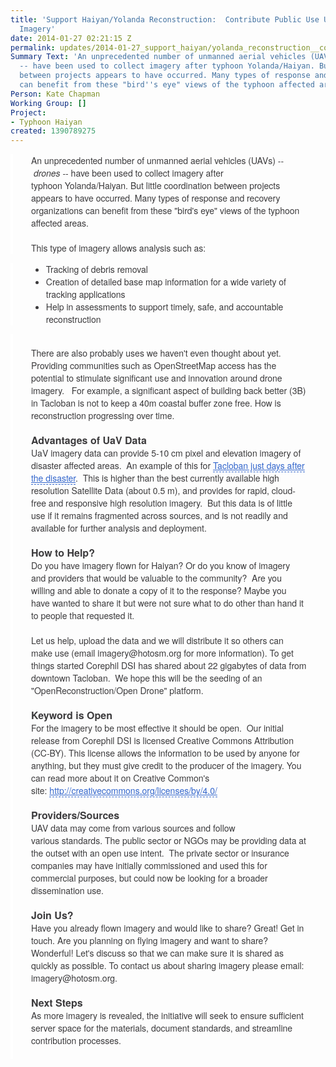 ```yaml
---
title: 'Support Haiyan/Yolanda Reconstruction:  Contribute Public Use UaV (Drone)
  Imagery'
date: 2014-01-27 02:21:15 Z
permalink: updates/2014-01-27_support_haiyan/yolanda_reconstruction__contribute_public_use_uav_(drone)_imagery
Summary Text: 'An unprecedented number of unmanned aerial vehicles (UAVs) -- drones
  -- have been used to collect imagery after typhoon Yolanda/Haiyan. But little coordination
  between projects appears to have occurred. Many types of response and recovery organizations
  can benefit from these "bird''s eye" views of the typhoon affected areas. '
Person: Kate Chapman
Working Group: []
Project:
- Typhoon Haiyan
created: 1390789275
---
```


<div id="magicdomid5" class="ace-line gutter-author-p-10108 emptyGutter" style="padding-right: 30px; padding-left: 29px; -webkit-tap-highlight-color: rgba(0, 0, 0, 0); border-left-width: 4px; border-left-style: solid; border-left-color: #ffffff; opacity: 1; -webkit-transition: opacity 100ms ease-out; transition: opacity 100ms ease-out; color: #3b3a3c; font-family: 'Helvetica Neue', Helvetica, Arial, sans-serif; font-size: 14px; line-height: 20px;"><span class="author-p-102297" style="padding-top: 3px; padding-bottom: 3px; -webkit-tap-highlight-color: rgba(0, 0, 0, 0); cursor: auto;">An</span><span class="author-p-10108" style="padding-top: 3px; padding-bottom: 3px; -webkit-tap-highlight-color: rgba(0, 0, 0, 0); cursor: auto;">&nbsp;unprecedented&nbsp;</span><span class="author-p-11617" style="padding-top: 3px; padding-bottom: 3px; -webkit-tap-highlight-color: rgba(0, 0, 0, 0); cursor: auto;">number</span><span class="author-p-10108" style="padding-top: 3px; padding-bottom: 3px; -webkit-tap-highlight-color: rgba(0, 0, 0, 0); cursor: auto;">&nbsp;of unma</span><span class="author-p-100654" style="padding-top: 3px; padding-bottom: 3px; -webkit-tap-highlight-color: rgba(0, 0, 0, 0); cursor: auto;">nn</span><span class="author-p-10108" style="padding-top: 3px; padding-bottom: 3px; -webkit-tap-highlight-color: rgba(0, 0, 0, 0); cursor: auto;">ed aerial vehicles (UAVs)&nbsp;</span><span class="author-p-102297" style="padding-top: 3px; padding-bottom: 3px; -webkit-tap-highlight-color: rgba(0, 0, 0, 0); cursor: auto;">--&nbsp;</span><span class="author-p-102297 i" style="padding-top: 3px; padding-bottom: 3px; -webkit-tap-highlight-color: rgba(0, 0, 0, 0); cursor: auto;"><em style="-webkit-tap-highlight-color: rgba(0, 0, 0, 0);">drones</em></span><span class="author-p-102297" style="padding-top: 3px; padding-bottom: 3px; -webkit-tap-highlight-color: rgba(0, 0, 0, 0); cursor: auto;">&nbsp;--&nbsp;</span><span class="author-p-10108" style="padding-top: 3px; padding-bottom: 3px; -webkit-tap-highlight-color: rgba(0, 0, 0, 0); cursor: auto;">have been used to collect imagery after typhoon&nbsp;</span><span class="author-p-59703" style="padding-top: 3px; padding-bottom: 3px; -webkit-tap-highlight-color: rgba(0, 0, 0, 0); cursor: auto;">Yolanda/</span><span class="author-p-10108" style="padding-top: 3px; padding-bottom: 3px; -webkit-tap-highlight-color: rgba(0, 0, 0, 0); cursor: auto;">Haiyan.&nbsp;</span><span class="author-p-102297" style="padding-top: 3px; padding-bottom: 3px; -webkit-tap-highlight-color: rgba(0, 0, 0, 0); cursor: auto;">But l</span><span class="author-p-10108" style="padding-top: 3px; padding-bottom: 3px; -webkit-tap-highlight-color: rgba(0, 0, 0, 0); cursor: auto;">ittle coordination between projects appears to have occurred. Many types of response and recovery organizations can benefit from these "bird's eye" views of the typhoon affected areas.&nbsp;</span></div><div id="magicdomid6" class="ace-line longKeep gutter-noauthor" style="padding-right: 30px; padding-left: 29px; -webkit-tap-highlight-color: rgba(0, 0, 0, 0); border-left-width: 4px; border-left-style: solid; border-left-color: #ffffff; opacity: 1; -webkit-transition: opacity 100ms ease-out; transition: opacity 100ms ease-out; color: #3b3a3c; font-family: 'Helvetica Neue', Helvetica, Arial, sans-serif; font-size: 14px; line-height: 20px;">&nbsp;</div><div id="magicdomid7" class="ace-line gutter-author-p-10108 emptyGutter" style="padding-right: 30px; padding-left: 29px; -webkit-tap-highlight-color: rgba(0, 0, 0, 0); border-left-width: 4px; border-left-style: solid; border-left-color: #ffffff; opacity: 1; -webkit-transition: opacity 100ms ease-out; transition: opacity 100ms ease-out; color: #3b3a3c; font-family: 'Helvetica Neue', Helvetica, Arial, sans-serif; font-size: 14px; line-height: 20px;"><span class="author-p-10108" style="padding-top: 3px; padding-bottom: 3px; -webkit-tap-highlight-color: rgba(0, 0, 0, 0); cursor: auto;">This type of imagery allows analysis such as:</span></div><div id="magicdomid9" class="ace-line gutter-author-p-10108 emptyGutter" style="padding-right: 30px; padding-left: 29px; -webkit-tap-highlight-color: rgba(0, 0, 0, 0); border-left-width: 4px; border-left-style: solid; border-left-color: #ffffff; opacity: 1; -webkit-transition: opacity 100ms ease-out; transition: opacity 100ms ease-out; color: #3b3a3c; font-family: 'Helvetica Neue', Helvetica, Arial, sans-serif; font-size: 14px; line-height: 20px;"><ul><li>Tracking of debris removal</li><li><span class="author-p-10108" style="padding-top: 3px; padding-bottom: 3px; -webkit-tap-highlight-color: rgba(0, 0, 0, 0); cursor: auto;">Creation of detailed base map information</span><span class="author-p-102297" style="padding-top: 3px; padding-bottom: 3px; -webkit-tap-highlight-color: rgba(0, 0, 0, 0); cursor: auto;">&nbsp;for a wide variety of tracking applications</span></li><li><span class="author-p-10108" style="padding-top: 3px; padding-bottom: 3px; -webkit-tap-highlight-color: rgba(0, 0, 0, 0); cursor: auto;">Help in assessments</span><span class="author-p-102297" style="padding-top: 3px; padding-bottom: 3px; -webkit-tap-highlight-color: rgba(0, 0, 0, 0); cursor: auto;">&nbsp;to support timely, safe, and accountable reconstruction</span></li></ul></div><div id="magicdomid12" class="ace-line longKeep gutter-noauthor" style="padding-right: 30px; padding-left: 29px; -webkit-tap-highlight-color: rgba(0, 0, 0, 0); border-left-width: 4px; border-left-style: solid; border-left-color: #ffffff; opacity: 1; -webkit-transition: opacity 100ms ease-out; transition: opacity 100ms ease-out; color: #3b3a3c; font-family: 'Helvetica Neue', Helvetica, Arial, sans-serif; font-size: 14px; line-height: 20px;">&nbsp;</div><div id="magicdomid13" class="ace-line gutter-author-p-102297 emptyGutter" style="padding-right: 30px; padding-left: 29px; -webkit-tap-highlight-color: rgba(0, 0, 0, 0); border-left-width: 4px; border-left-style: solid; border-left-color: #ffffff; opacity: 1; -webkit-transition: opacity 100ms ease-out; transition: opacity 100ms ease-out; color: #3b3a3c; font-family: 'Helvetica Neue', Helvetica, Arial, sans-serif; font-size: 14px; line-height: 20px;"><span class="author-p-10108" style="padding-top: 3px; padding-bottom: 3px; -webkit-tap-highlight-color: rgba(0, 0, 0, 0); cursor: auto;">There are also probably uses we haven't even thought about yet.</span><span class="author-p-102297" style="padding-top: 3px; padding-bottom: 3px; -webkit-tap-highlight-color: rgba(0, 0, 0, 0); cursor: auto;">&nbsp; Providing communities such as OpenStreetMap access has the potential to stimulate significant use and innovation around drone imagery.&nbsp;&nbsp; For example, a signif</span><span class="author-p-59703" style="padding-top: 3px; padding-bottom: 3px; -webkit-tap-highlight-color: rgba(0, 0, 0, 0); cursor: auto;">i</span><span class="author-p-102297" style="padding-top: 3px; padding-bottom: 3px; -webkit-tap-highlight-color: rgba(0, 0, 0, 0); cursor: auto;">cant aspect of building back better (3B) in Tacloban is not to keep a 40m coastal buffer zone free.</span><span class="author-p-102297" style="padding-top: 3px; padding-bottom: 3px; -webkit-tap-highlight-color: rgba(0, 0, 0, 0); cursor: auto;">&nbsp;How is reconstruction progressing over time.</span></div><div id="magicdomid14" class="ace-line longKeep gutter-noauthor" style="padding-right: 30px; padding-left: 29px; -webkit-tap-highlight-color: rgba(0, 0, 0, 0); border-left-width: 4px; border-left-style: solid; border-left-color: #ffffff; opacity: 1; -webkit-transition: opacity 100ms ease-out; transition: opacity 100ms ease-out; color: #3b3a3c; font-family: 'Helvetica Neue', Helvetica, Arial, sans-serif; font-size: 14px; line-height: 20px;">&nbsp;</div><div id="magicdomid75" class="ace-line gutter-author-p-102297 emptyGutter toc-entry" style="padding-right: 30px; padding-left: 29px; -webkit-tap-highlight-color: rgba(0, 0, 0, 0); border-left-width: 4px; border-left-style: solid; border-left-color: #ffffff; opacity: 1; -webkit-transition: opacity 100ms ease-out; transition: opacity 100ms ease-out; color: #3b3a3c; font-family: 'Helvetica Neue', Helvetica, Arial, sans-serif; font-size: 14px; line-height: 20px;"><span class="author-p-102297 b" style="padding-top: 3px; padding-bottom: 3px; -webkit-tap-highlight-color: rgba(0, 0, 0, 0); cursor: auto; font-size: 16px;"><strong style="-webkit-tap-highlight-color: rgba(0, 0, 0, 0);">Advantages of&nbsp;</strong></span><span class="author-p-10108 b" style="padding-top: 3px; padding-bottom: 3px; -webkit-tap-highlight-color: rgba(0, 0, 0, 0); cursor: auto; font-size: 16px;"><strong style="-webkit-tap-highlight-color: rgba(0, 0, 0, 0);">UaV</strong></span><span class="author-p-102297 b" style="padding-top: 3px; padding-bottom: 3px; -webkit-tap-highlight-color: rgba(0, 0, 0, 0); cursor: auto; font-size: 16px;"><strong style="-webkit-tap-highlight-color: rgba(0, 0, 0, 0);">&nbsp;Data</strong></span></div><div id="magicdomid85" class="ace-line gutter-author-p-102297 emptyGutter" style="padding-right: 30px; padding-left: 29px; -webkit-tap-highlight-color: rgba(0, 0, 0, 0); border-left-width: 4px; border-left-style: solid; border-left-color: #ffffff; opacity: 1; -webkit-transition: opacity 100ms ease-out; transition: opacity 100ms ease-out; color: #3b3a3c; font-family: 'Helvetica Neue', Helvetica, Arial, sans-serif; font-size: 14px; line-height: 20px;"><span class="author-p-10108" style="padding-top: 3px; padding-bottom: 3px; -webkit-tap-highlight-color: rgba(0, 0, 0, 0); cursor: auto;">UaV&nbsp;</span><span class="author-p-102297" style="padding-top: 3px; padding-bottom: 3px; -webkit-tap-highlight-color: rgba(0, 0, 0, 0); cursor: auto;">imagery data can provide 5-10 cm pixel and elevation imagery of disaster affected areas.&nbsp; An example of this for&nbsp;</span><span class="author-p-102297 attrlink url" style="padding-top: 3px; padding-bottom: 3px; -webkit-tap-highlight-color: rgba(0, 0, 0, 0); cursor: auto;"><a class="attrlink" style="-webkit-tap-highlight-color: rgba(0, 0, 0, 0); color: #3366cc; border-bottom-width: 1px; border-bottom-style: dashed; cursor: pointer !important;" title="https://mapsengine.google.com/05777347155276867190-09507073323105492707-4/mapview/" href="https://mapsengine.google.com/05777347155276867190-09507073323105492707-4/mapview/">Tacloban just days after the disaster</a></span><span class="author-p-102297" style="padding-top: 3px; padding-bottom: 3px; -webkit-tap-highlight-color: rgba(0, 0, 0, 0); cursor: auto;">.&nbsp; This is higher than the best currently available high resolution Satellite Data (about 0.5 m), and provides for rapid, cloud-free and responsive high resolution imagery.&nbsp; But this data is of little use if it remains fragmented across sources, and is not readily and available for further analysis and deployment.</span></div><div id="magicdomid18" class="ace-line longKeep gutter-noauthor" style="padding-right: 30px; padding-left: 29px; -webkit-tap-highlight-color: rgba(0, 0, 0, 0); border-left-width: 4px; border-left-style: solid; border-left-color: #ffffff; opacity: 1; -webkit-transition: opacity 100ms ease-out; transition: opacity 100ms ease-out; color: #3b3a3c; font-family: 'Helvetica Neue', Helvetica, Arial, sans-serif; font-size: 14px; line-height: 20px;">&nbsp;</div><div id="magicdomid19" class="ace-line gutter-author-p-10108 emptyGutter toc-entry" style="padding-right: 30px; padding-left: 29px; -webkit-tap-highlight-color: rgba(0, 0, 0, 0); border-left-width: 4px; border-left-style: solid; border-left-color: #ffffff; opacity: 1; -webkit-transition: opacity 100ms ease-out; transition: opacity 100ms ease-out; color: #3b3a3c; font-family: 'Helvetica Neue', Helvetica, Arial, sans-serif; font-size: 14px; line-height: 20px;"><span class="author-p-10108 b" style="padding-top: 3px; padding-bottom: 3px; -webkit-tap-highlight-color: rgba(0, 0, 0, 0); cursor: auto; font-size: 16px;"><strong style="-webkit-tap-highlight-color: rgba(0, 0, 0, 0);">How to Help?</strong></span></div><div id="magicdomid21" class="ace-line gutter-author-p-10108 emptyGutter" style="padding-right: 30px; padding-left: 29px; -webkit-tap-highlight-color: rgba(0, 0, 0, 0); border-left-width: 4px; border-left-style: solid; border-left-color: #ffffff; opacity: 1; -webkit-transition: opacity 100ms ease-out; transition: opacity 100ms ease-out; color: #3b3a3c; font-family: 'Helvetica Neue', Helvetica, Arial, sans-serif; font-size: 14px; line-height: 20px;"><span class="author-p-10108" style="padding-top: 3px; padding-bottom: 3px; -webkit-tap-highlight-color: rgba(0, 0, 0, 0); cursor: auto;">Do you have imagery flown for Haiyan?&nbsp;</span><span class="author-p-102297" style="padding-top: 3px; padding-bottom: 3px; -webkit-tap-highlight-color: rgba(0, 0, 0, 0); cursor: auto;">Or do you know of imagery and providers that would be valuable to the community?&nbsp;&nbsp;</span><span class="author-p-10108" style="padding-top: 3px; padding-bottom: 3px; -webkit-tap-highlight-color: rgba(0, 0, 0, 0); cursor: auto;">Are you willing and able to donate a copy of it to the response? Maybe you have wanted to share it but were not sure what to do other than hand it to people that requested it.&nbsp;</span></div><div id="magicdomid22" class="ace-line longKeep gutter-noauthor" style="padding-right: 30px; padding-left: 29px; -webkit-tap-highlight-color: rgba(0, 0, 0, 0); border-left-width: 4px; border-left-style: solid; border-left-color: #ffffff; opacity: 1; -webkit-transition: opacity 100ms ease-out; transition: opacity 100ms ease-out; color: #3b3a3c; font-family: 'Helvetica Neue', Helvetica, Arial, sans-serif; font-size: 14px; line-height: 20px;">&nbsp;</div><div id="magicdomid23" class="ace-line gutter-author-p-10108 emptyGutter" style="padding-right: 30px; padding-left: 29px; -webkit-tap-highlight-color: rgba(0, 0, 0, 0); border-left-width: 4px; border-left-style: solid; border-left-color: #ffffff; opacity: 1; -webkit-transition: opacity 100ms ease-out; transition: opacity 100ms ease-out; color: #3b3a3c; font-family: 'Helvetica Neue', Helvetica, Arial, sans-serif; font-size: 14px; line-height: 20px;"><span class="author-p-10108" style="padding-top: 3px; padding-bottom: 3px; -webkit-tap-highlight-color: rgba(0, 0, 0, 0); cursor: auto;">Let us help, upload the data and we will distribute it so others can make use (email imagery@hotosm.org for more information). To get things started Corephil&nbsp;</span><span class="author-p-100654" style="padding-top: 3px; padding-bottom: 3px; -webkit-tap-highlight-color: rgba(0, 0, 0, 0); cursor: auto;">DSI&nbsp;</span><span class="author-p-10108" style="padding-top: 3px; padding-bottom: 3px; -webkit-tap-highlight-color: rgba(0, 0, 0, 0); cursor: auto;">has shared about 22 gigabytes of data from downtown Tacloban</span><span class="author-p-102297" style="padding-top: 3px; padding-bottom: 3px; -webkit-tap-highlight-color: rgba(0, 0, 0, 0); cursor: auto;">.&nbsp; We hope this will be the seeding of an "OpenReconstruction/Open Drone" platform.</span></div><div id="magicdomid24" class="ace-line longKeep gutter-noauthor" style="padding-right: 30px; padding-left: 29px; -webkit-tap-highlight-color: rgba(0, 0, 0, 0); border-left-width: 4px; border-left-style: solid; border-left-color: #ffffff; opacity: 1; -webkit-transition: opacity 100ms ease-out; transition: opacity 100ms ease-out; color: #3b3a3c; font-family: 'Helvetica Neue', Helvetica, Arial, sans-serif; font-size: 14px; line-height: 20px;">&nbsp;</div><div id="magicdomid25" class="ace-line gutter-author-p-10108 emptyGutter toc-entry" style="padding-right: 30px; padding-left: 29px; -webkit-tap-highlight-color: rgba(0, 0, 0, 0); border-left-width: 4px; border-left-style: solid; border-left-color: #ffffff; opacity: 1; -webkit-transition: opacity 100ms ease-out; transition: opacity 100ms ease-out; color: #3b3a3c; font-family: 'Helvetica Neue', Helvetica, Arial, sans-serif; font-size: 14px; line-height: 20px;"><span class="author-p-10108 b" style="padding-top: 3px; padding-bottom: 3px; -webkit-tap-highlight-color: rgba(0, 0, 0, 0); cursor: auto; font-size: 16px;"><strong style="-webkit-tap-highlight-color: rgba(0, 0, 0, 0);">Keyword is Open</strong></span></div><div id="magicdomid26" class="ace-line gutter-author-p-10108 emptyGutter" style="padding-right: 30px; padding-left: 29px; -webkit-tap-highlight-color: rgba(0, 0, 0, 0); border-left-width: 4px; border-left-style: solid; border-left-color: #ffffff; opacity: 1; -webkit-transition: opacity 100ms ease-out; transition: opacity 100ms ease-out; color: #3b3a3c; font-family: 'Helvetica Neue', Helvetica, Arial, sans-serif; font-size: 14px; line-height: 20px;"><span class="author-p-10108" style="padding-top: 3px; padding-bottom: 3px; -webkit-tap-highlight-color: rgba(0, 0, 0, 0); cursor: auto;">For the imagery to be most effective it should be open.&nbsp; Our initial release from Corephil</span><span class="author-p-100654" style="padding-top: 3px; padding-bottom: 3px; -webkit-tap-highlight-color: rgba(0, 0, 0, 0); cursor: auto;">&nbsp;DSI</span><span class="author-p-10108" style="padding-top: 3px; padding-bottom: 3px; -webkit-tap-highlight-color: rgba(0, 0, 0, 0); cursor: auto;">&nbsp;is licensed Creative Commons Attribution (CC-BY). This license allows the information to be used by anyone for anything, but they must give credit to the producer of the imagery. You can read more about it on Creative Common's site:&nbsp;</span><span class="author-p-10108 url" style="padding-top: 3px; padding-bottom: 3px; -webkit-tap-highlight-color: rgba(0, 0, 0, 0); cursor: auto;"><a style="-webkit-tap-highlight-color: rgba(0, 0, 0, 0); color: #3366cc; border-bottom-width: 1px; border-bottom-style: dashed; cursor: pointer !important;" title="http://creativecommons.org/licenses/by/4.0/" href="http://creativecommons.org/licenses/by/4.0/">http://creativecommons.org/licenses/by/4.0/</a></span></div><div id="magicdomid27" class="ace-line longKeep gutter-noauthor" style="padding-right: 30px; padding-left: 29px; -webkit-tap-highlight-color: rgba(0, 0, 0, 0); border-left-width: 4px; border-left-style: solid; border-left-color: #ffffff; opacity: 1; -webkit-transition: opacity 100ms ease-out; transition: opacity 100ms ease-out; color: #3b3a3c; font-family: 'Helvetica Neue', Helvetica, Arial, sans-serif; font-size: 14px; line-height: 20px;">&nbsp;</div><div id="magicdomid28" class="ace-line gutter-author-p-102297 emptyGutter toc-entry" style="padding-right: 30px; padding-left: 29px; -webkit-tap-highlight-color: rgba(0, 0, 0, 0); border-left-width: 4px; border-left-style: solid; border-left-color: #ffffff; opacity: 1; -webkit-transition: opacity 100ms ease-out; transition: opacity 100ms ease-out; color: #3b3a3c; font-family: 'Helvetica Neue', Helvetica, Arial, sans-serif; font-size: 14px; line-height: 20px;"><span class="author-p-102297 b" style="padding-top: 3px; padding-bottom: 3px; -webkit-tap-highlight-color: rgba(0, 0, 0, 0); cursor: auto; font-size: 16px;"><strong style="-webkit-tap-highlight-color: rgba(0, 0, 0, 0);">Providers/Sources</strong></span></div><div id="magicdomid30" class="ace-line gutter-author-p-102297 emptyGutter" style="padding-right: 30px; padding-left: 29px; -webkit-tap-highlight-color: rgba(0, 0, 0, 0); border-left-width: 4px; border-left-style: solid; border-left-color: #ffffff; opacity: 1; -webkit-transition: opacity 100ms ease-out; transition: opacity 100ms ease-out; color: #3b3a3c; font-family: 'Helvetica Neue', Helvetica, Arial, sans-serif; font-size: 14px; line-height: 20px;"><span class="author-p-102297" style="padding-top: 3px; padding-bottom: 3px; -webkit-tap-highlight-color: rgba(0, 0, 0, 0); cursor: auto;">UAV data may&nbsp;</span><span class="author-p-11617" style="padding-top: 3px; padding-bottom: 3px; -webkit-tap-highlight-color: rgba(0, 0, 0, 0); cursor: auto;">come</span><span class="author-p-102297" style="padding-top: 3px; padding-bottom: 3px; -webkit-tap-highlight-color: rgba(0, 0, 0, 0); cursor: auto;">&nbsp;from various sources and</span><span class="author-p-11617" style="padding-top: 3px; padding-bottom: 3px; -webkit-tap-highlight-color: rgba(0, 0, 0, 0); cursor: auto;">&nbsp;follow various</span><span class="author-p-102297" style="padding-top: 3px; padding-bottom: 3px; -webkit-tap-highlight-color: rgba(0, 0, 0, 0); cursor: auto;">&nbsp;standards. The public sector or NGOs may be providing data at the outset with an open use intent.&nbsp; The private sector or insurance companies may have initially commissioned and used this for commer</span><span class="author-p-59703" style="padding-top: 3px; padding-bottom: 3px; -webkit-tap-highlight-color: rgba(0, 0, 0, 0); cursor: auto;">ci</span><span class="author-p-102297" style="padding-top: 3px; padding-bottom: 3px; -webkit-tap-highlight-color: rgba(0, 0, 0, 0); cursor: auto;">al purposes, but could now be looking for a broader dissemination use.</span></div><div id="magicdomid31" class="ace-line longKeep gutter-noauthor" style="padding-right: 30px; padding-left: 29px; -webkit-tap-highlight-color: rgba(0, 0, 0, 0); border-left-width: 4px; border-left-style: solid; border-left-color: #ffffff; opacity: 1; -webkit-transition: opacity 100ms ease-out; transition: opacity 100ms ease-out; color: #3b3a3c; font-family: 'Helvetica Neue', Helvetica, Arial, sans-serif; font-size: 14px; line-height: 20px;">&nbsp;</div><div id="magicdomid32" class="ace-line gutter-author-p-10108 emptyGutter toc-entry" style="padding-right: 30px; padding-left: 29px; -webkit-tap-highlight-color: rgba(0, 0, 0, 0); border-left-width: 4px; border-left-style: solid; border-left-color: #ffffff; opacity: 1; -webkit-transition: opacity 100ms ease-out; transition: opacity 100ms ease-out; color: #3b3a3c; font-family: 'Helvetica Neue', Helvetica, Arial, sans-serif; font-size: 14px; line-height: 20px;"><span class="author-p-10108 b" style="padding-top: 3px; padding-bottom: 3px; -webkit-tap-highlight-color: rgba(0, 0, 0, 0); cursor: auto; font-size: 16px;"><strong style="-webkit-tap-highlight-color: rgba(0, 0, 0, 0);">Join Us?</strong></span></div><div id="magicdomid143" class="ace-line gutter-author-p-10108 emptyGutter" style="padding-right: 30px; padding-left: 29px; -webkit-tap-highlight-color: rgba(0, 0, 0, 0); border-left-width: 4px; border-left-style: solid; border-left-color: #ffffff; opacity: 1; -webkit-transition: opacity 100ms ease-out; transition: opacity 100ms ease-out; color: #3b3a3c; font-family: 'Helvetica Neue', Helvetica, Arial, sans-serif; font-size: 14px; line-height: 20px;"><span class="author-p-10108" style="padding-top: 3px; padding-bottom: 3px; -webkit-tap-highlight-color: rgba(0, 0, 0, 0); cursor: auto;">Have you already flown imagery and would like to share? Great! Get in touch. Are you planning on flying imagery and want to share? Wonderful! Let's discuss so that we can make sure it is shared as quickly as possible. To contact us about sharing imagery please email: imagery@hotosm.org.&nbsp;</span></div><div id="magicdomid35" class="ace-line longKeep gutter-noauthor" style="padding-right: 30px; padding-left: 29px; -webkit-tap-highlight-color: rgba(0, 0, 0, 0); border-left-width: 4px; border-left-style: solid; border-left-color: #ffffff; opacity: 1; -webkit-transition: opacity 100ms ease-out; transition: opacity 100ms ease-out; color: #3b3a3c; font-family: 'Helvetica Neue', Helvetica, Arial, sans-serif; font-size: 14px; line-height: 20px;">&nbsp;</div><div id="magicdomid36" class="ace-line gutter-author-p-102297 emptyGutter toc-entry" style="padding-right: 30px; padding-left: 29px; -webkit-tap-highlight-color: rgba(0, 0, 0, 0); border-left-width: 4px; border-left-style: solid; border-left-color: #ffffff; opacity: 1; -webkit-transition: opacity 100ms ease-out; transition: opacity 100ms ease-out; color: #3b3a3c; font-family: 'Helvetica Neue', Helvetica, Arial, sans-serif; font-size: 14px; line-height: 20px;"><span class="author-p-102297 b" style="padding-top: 3px; padding-bottom: 3px; -webkit-tap-highlight-color: rgba(0, 0, 0, 0); cursor: auto; font-size: 16px;"><strong style="-webkit-tap-highlight-color: rgba(0, 0, 0, 0);">Next Steps</strong></span></div><div id="magicdomid38" class="ace-line gutter-author-p-102297 emptyGutter" style="padding-right: 30px; padding-left: 29px; -webkit-tap-highlight-color: rgba(0, 0, 0, 0); border-left-width: 4px; border-left-style: solid; border-left-color: #ffffff; opacity: 1; -webkit-transition: opacity 100ms ease-out; transition: opacity 100ms ease-out; color: #3b3a3c; font-family: 'Helvetica Neue', Helvetica, Arial, sans-serif; font-size: 14px; line-height: 20px;"><span class="author-p-102297" style="padding-top: 3px; padding-bottom: 3px; -webkit-tap-highlight-color: rgba(0, 0, 0, 0); cursor: auto;">As more imagery is revealed, the initiative will seek to ensure sufficient server space for the materials, document standards, and streamline contribution processes.</span></div><div id="magicdomid39" class="ace-line longKeep gutter-noauthor" style="padding-right: 30px; padding-left: 29px; -webkit-tap-highlight-color: rgba(0, 0, 0, 0); border-left-width: 4px; border-left-style: solid; border-left-color: #ffffff; opacity: 1; -webkit-transition: opacity 100ms ease-out; transition: opacity 100ms ease-out; color: #3b3a3c; font-family: 'Helvetica Neue', Helvetica, Arial, sans-serif; font-size: 14px; line-height: 20px;">&nbsp;</div>
